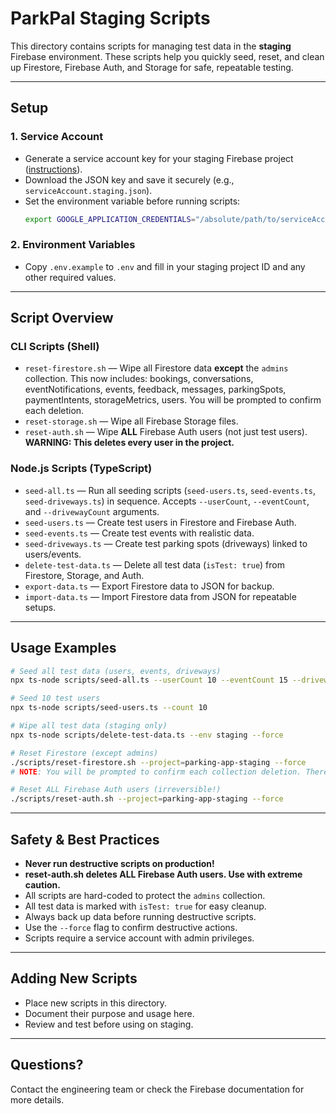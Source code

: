 # ParkPal Staging Scripts

This directory contains scripts for managing test data in the **staging** Firebase environment. These scripts help you quickly seed, reset, and clean up Firestore, Firebase Auth, and Storage for safe, repeatable testing.

---

## **Setup**

### 1. **Service Account**

- Generate a service account key for your staging Firebase project ([instructions](https://cloud.google.com/iam/docs/creating-managing-service-account-keys)).
- Download the JSON key and save it securely (e.g., `serviceAccount.staging.json`).
- Set the environment variable before running scripts:
  ```sh
  export GOOGLE_APPLICATION_CREDENTIALS="/absolute/path/to/serviceAccount.staging.json"
  ```

### 2. **Environment Variables**

- Copy `.env.example` to `.env` and fill in your staging project ID and any other required values.

---

## **Script Overview**

### **CLI Scripts (Shell)**

- `reset-firestore.sh` — Wipe all Firestore data **except** the `admins` collection. This now includes: bookings, conversations, eventNotifications, events, feedback, messages, parkingSpots, paymentIntents, storageMetrics, users. You will be prompted to confirm each deletion.
- `reset-storage.sh` — Wipe all Firebase Storage files.
- `reset-auth.sh` — Wipe **ALL** Firebase Auth users (not just test users). **WARNING: This deletes every user in the project.**

### **Node.js Scripts (TypeScript)**

- `seed-all.ts` — Run all seeding scripts (`seed-users.ts`, `seed-events.ts`, `seed-driveways.ts`) in sequence. Accepts `--userCount`, `--eventCount`, and `--drivewayCount` arguments.
- `seed-users.ts` — Create test users in Firestore and Firebase Auth.
- `seed-events.ts` — Create test events with realistic data.
- `seed-driveways.ts` — Create test parking spots (driveways) linked to users/events.
- `delete-test-data.ts` — Delete all test data (`isTest: true`) from Firestore, Storage, and Auth.
- `export-data.ts` — Export Firestore data to JSON for backup.
- `import-data.ts` — Import Firestore data from JSON for repeatable setups.

---

## **Usage Examples**

```sh
# Seed all test data (users, events, driveways)
npx ts-node scripts/seed-all.ts --userCount 10 --eventCount 15 --drivewayCount 20

# Seed 10 test users
npx ts-node scripts/seed-users.ts --count 10

# Wipe all test data (staging only)
npx ts-node scripts/delete-test-data.ts --env staging --force

# Reset Firestore (except admins)
./scripts/reset-firestore.sh --project=parking-app-staging --force
# NOTE: You will be prompted to confirm each collection deletion. There is no --yes flag for firestore:delete.

# Reset ALL Firebase Auth users (irreversible!)
./scripts/reset-auth.sh --project=parking-app-staging --force
```

---

## **Safety & Best Practices**

- **Never run destructive scripts on production!**
- **reset-auth.sh deletes ALL Firebase Auth users. Use with extreme caution.**
- All scripts are hard-coded to protect the `admins` collection.
- All test data is marked with `isTest: true` for easy cleanup.
- Always back up data before running destructive scripts.
- Use the `--force` flag to confirm destructive actions.
- Scripts require a service account with admin privileges.

---

## **Adding New Scripts**

- Place new scripts in this directory.
- Document their purpose and usage here.
- Review and test before using on staging.

---

## **Questions?**

Contact the engineering team or check the Firebase documentation for more details.
